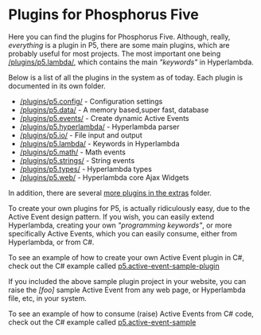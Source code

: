 Plugins for Phosphorus Five
===============

Here you can find the plugins for Phosphorus Five. Although, really, _everything_ is a plugin in P5,
there are some main plugins, which are probably useful for most projects. The most important one
being [/plugins/p5.lambda/](p5.lambda), which contains the main _"keywords"_ in Hyperlambda.

Below is a list of all the plugins in the system as of today. Each plugin is documented in its own folder.

* [/plugins/p5.config/](p5.config) - Configuration settings
* [/plugins/p5.data/](p5.data) - A memory based,super fast, database
* [/plugins/p5.events/](p5.events) - Create dynamic Active Events
* [/plugins/p5.hyperlambda/](p5.hyperlambda) - Hyperlambda parser
* [/plugins/p5.io/](p5.io) - File input and output
* [/plugins/p5.lambda/](p5.lambda) - Keywords in Hyperlambda
* [/plugins/p5.math/](p5.math) - Math events
* [/plugins/p5.strings/](p5.strings) - String events
* [/plugins/p5.types/](p5.types) - Hyperlambda types
* [/plugins/p5.web/](p5.web) - Hyperlambda core Ajax Widgets

In addition, there are several [more plugins in the extras](/plugins/extras/) folder.

To create your own plugins for P5, is actually ridiculously easy, due to the Active Event design pattern. If you
wish, you can easily extend Hyperlambda, creating your own _"programming keywords"_, or more specifically Active Events,
which you can easily consume, either from Hyperlambda, or from C#.

To see an example of how to create your own Active Event plugin in C#, check out the C# example 
called [p5.active-event-sample-plugin](/samples/p5.active-event-sample-plugin/)

If you included the above sample plugin project in your website, you can raise the *[foo]* sample Active Event from any web page,
or Hyperlambda file, etc, in your system.

To see an example of how to consume (raise) Active Events from C# code, check out the C# example 
called [p5.active-event-sample](/samples/p5.active-event-sample/)



